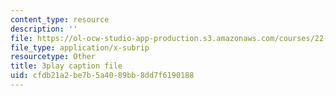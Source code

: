 ```yaml
---
content_type: resource
description: ''
file: https://ol-ocw-studio-app-production.s3.amazonaws.com/courses/22-01-introduction-to-nuclear-engineering-and-ionizing-radiation-fall-2016/cfdb21a2be7b5a4089bb8dd7f6190188_yYto-sIfHjo.vtt
file_type: application/x-subrip
resourcetype: Other
title: 3play caption file
uid: cfdb21a2-be7b-5a40-89bb-8dd7f6190188
---
```

